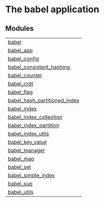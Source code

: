 

# The babel application #


## Modules ##


<table width="100%" border="0" summary="list of modules">
<tr><td><a href="babel.md" class="module">babel</a></td></tr>
<tr><td><a href="babel_app.md" class="module">babel_app</a></td></tr>
<tr><td><a href="babel_config.md" class="module">babel_config</a></td></tr>
<tr><td><a href="babel_consistent_hashing.md" class="module">babel_consistent_hashing</a></td></tr>
<tr><td><a href="babel_counter.md" class="module">babel_counter</a></td></tr>
<tr><td><a href="babel_crdt.md" class="module">babel_crdt</a></td></tr>
<tr><td><a href="babel_flag.md" class="module">babel_flag</a></td></tr>
<tr><td><a href="babel_hash_partitioned_index.md" class="module">babel_hash_partitioned_index</a></td></tr>
<tr><td><a href="babel_index.md" class="module">babel_index</a></td></tr>
<tr><td><a href="babel_index_collection.md" class="module">babel_index_collection</a></td></tr>
<tr><td><a href="babel_index_partition.md" class="module">babel_index_partition</a></td></tr>
<tr><td><a href="babel_index_utils.md" class="module">babel_index_utils</a></td></tr>
<tr><td><a href="babel_key_value.md" class="module">babel_key_value</a></td></tr>
<tr><td><a href="babel_manager.md" class="module">babel_manager</a></td></tr>
<tr><td><a href="babel_map.md" class="module">babel_map</a></td></tr>
<tr><td><a href="babel_set.md" class="module">babel_set</a></td></tr>
<tr><td><a href="babel_simple_index.md" class="module">babel_simple_index</a></td></tr>
<tr><td><a href="babel_sup.md" class="module">babel_sup</a></td></tr>
<tr><td><a href="babel_utils.md" class="module">babel_utils</a></td></tr></table>

